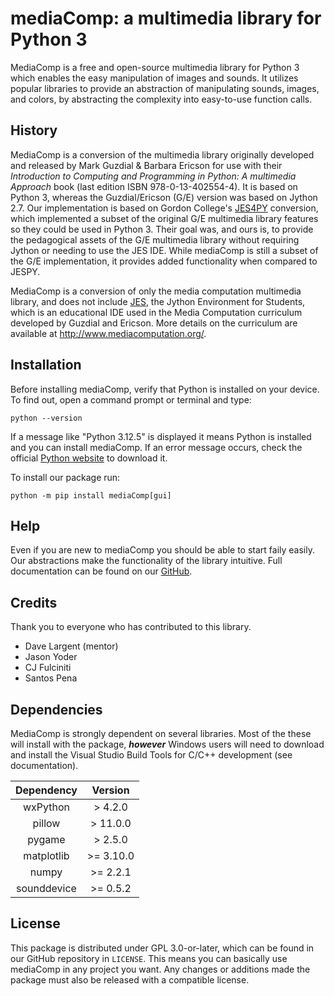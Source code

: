 # mediaComp: a multimedia library for Python 3 
MediaComp is a free and open-source multimedia library for Python 3 which enables the easy manipulation of images and sounds. It utilizes popular libraries to provide an abstraction of manipulating sounds, images, and colors, by abstracting the complexity into easy-to-use function calls.

## History
MediaComp is a conversion of the multimedia library originally developed and released by Mark Guzdial & Barbara Ericson for use with their _Introduction to Computing and Programming in Python: A multimedia Approach_ book (last edition ISBN 978-0-13-402554-4). It is based on Python 3, whereas the Guzdial/Ericson (G/E) version was based on Jython 2.7. Our implementation is based on Gordon College's [JES4PY](https://github.com/gordon-cs/JES4py "Gordon College's JESPY GitHub repository") conversion, which implemented a subset of the original G/E multimedia library features so they could be used in Python 3. Their goal was, and ours is, to provide the pedagogical assets of the G/E multimedia library without requiring Jython or needing to use the JES IDE. While mediaComp is still a subset of the G/E implementation, it provides added functionality when compared to JESPY.

MediaComp is a conversion of only the media computation multimedia library, and does not include [JES](https://github.com/gatech-csl/jes), the Jython Environment for Students, which is an educational IDE used in the Media Computation curriculum developed by Guzdial and Ericson. More details on the curriculum are available at http://www.mediacomputation.org/.

## Installation
Before installing mediaComp, verify that Python is installed on your device. To find out, open a command prompt or terminal and type:

```python --version ```

If a message like "Python 3.12.5" is displayed it means Python is installed and you can install mediaComp. If an error message occurs, check the official [Python website](https://www.python.org/) to download it. 

To install our package run:

```python -m pip install mediaComp[gui]```

## Help

Even if you are new to mediaComp you should be able to start faily easily. Our abstractions make the functionality of the library intuitive. Full documentation can be found on our [GitHub](https://github.com/dllargent/mediaComp/).

## Credits
Thank you to everyone who has contributed to this library.
- Dave Largent (mentor)
- Jason Yoder
- CJ Fulciniti
- Santos Pena

## Dependencies
MediaComp is strongly dependent on several libraries. Most of the these will install with the package, ***however*** Windows users will need to download and install the Visual Studio Build Tools for C/C++ development (see documentation).

| Dependency | Version |
| :-----:| :-----: |
| wxPython | > 4.2.0 |
| pillow | > 11.0.0 |
| pygame | > 2.5.0 |
| matplotlib | >= 3.10.0 |
| numpy | >= 2.2.1 |
| sounddevice | >= 0.5.2 |

## License
This package is distributed under GPL 3.0-or-later, which can be found in our GitHub repository in ```LICENSE```. This means you can basically use mediaComp in any project you want. Any changes or additions made the package must also be released with a compatible license.
